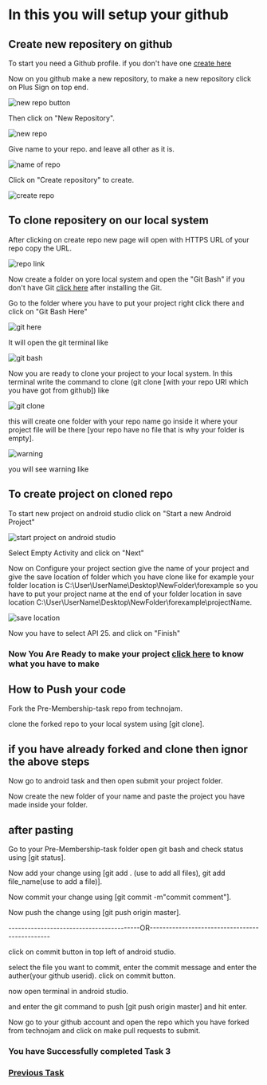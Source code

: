 # In this you will setup your github

## Create new repositery on github

To start you need a Github profile. if you don't have one [create here](https://github.com/join?source=header-home)

Now on you github make a new repository, to make a new repository click on Plus Sign on top end.

![new repo button](https://github.com/technojam/pre-membership-task/blob/master/Android%20Task/Task3/image/New%20repo.PNG)

Then click on "New Repository".

![new repo](https://github.com/technojam/pre-membership-task/blob/master/Android%20Task/Task3/image/new%20repo2.PNG)

Give name to your repo. and leave all other as it is.

![name of repo](https://github.com/technojam/pre-membership-task/blob/master/Android%20Task/Task3/image/repo%20name.PNG)

Click on "Create repository" to create.

![create repo](https://github.com/technojam/pre-membership-task/blob/master/Android%20Task/Task3/image/create%20repo.PNG)

## To clone repositery on our local system

After clicking on create repo new page will open with HTTPS URL of your repo copy the URL.

![repo link](https://github.com/technojam/pre-membership-task/blob/master/Android%20Task/Task3/image/repo%20link.PNG)

Now create a folder on yore local system and open the "Git Bash" if you don't have Git [click here](https://git-scm.com/downloads)
after installing the Git.

Go to the folder where you have to put your project right click there and click on "Git Bash Here"

![git here](https://github.com/technojam/pre-membership-task/blob/master/Android%20Task/Task3/image/git%20bash%20here.PNG)

It will open the git terminal like

![git bash](https://github.com/technojam/pre-membership-task/blob/master/Android%20Task/Task3/image/git%20bash.PNG)

Now you are ready to clone your project to your local system.
In this terminal write the command to clone (git clone [with your repo URl which you have got from github]) like

![git clone](https://github.com/technojam/pre-membership-task/blob/master/Android%20Task/Task3/image/gitclone.PNG)

this will create one folder with your repo name go inside it where your project file will be there
[your repo have no file that is why your folder is empty].

![warning](https://github.com/technojam/pre-membership-task/blob/master/Android%20Task/Task3/image/repo%20message.PNG)

you will see warning like

## To create project on cloned repo

To start new project on android studio
click on "Start a new Android Project"

![start project on android studio](https://github.com/technojam/pre-membership-task/blob/master/Android%20Task/Task3/image/start%20new%20project.PNG)

Select Empty Activity and click on "Next"

Now on Configure your project section give the name of your project and give the save location of folder which you have clone like
for example your folder location is C:\User\UserName\Desktop\NewFolder\forexample
so you have to put your project name at the end of your folder location in save location C:\User\UserName\Desktop\NewFolder\forexample\projectName.

![save location](https://github.com/technojam/pre-membership-task/blob/master/Android%20Task/Task3/image/creating%20project2.PNG)

Now you have to select API 25.
and click on "Finish"

### Now You Are Ready to make your project [click here](https://github.com/technojam/pre-membership-task/blob/master/Android%20Task/Task2/Make_first_app.md) to know what you have to make

## How to Push your code

Fork the Pre-Membership-task repo from technojam.

clone the forked repo to your local system using [git clone].

## if you have already forked and clone then ignor the above steps

Now go to android task and then open submit your project folder.

Now create the new folder of your name and paste the project you have made inside your folder.

## after pasting

Go to your Pre-Membership-task folder open git bash and check status using [git status].

Now add your change using [git add . (use to add all files), git add file_name(use to add a file)].

Now commit your change using [git commit -m"commit comment"].

Now push the change using [git push origin master].

-----------------------------------------OR-----------------------------------------------

click on commit button in top left of android studio.

select the file you want to commit, enter the commit message and enter the auther(your github userid).
click on commit button.

now open terminal in android studio.

and enter the git command to push [git push origin master] and hit enter.

Now go to your github account and open the repo which you have forked from technojam and click on make pull requests to submit.

### You have Successfully completed Task 3

### [Previous Task](https://github.com/technojam/pre-membership-task/blob/master/Android%20Task/Task2/Make_first_app.md)
